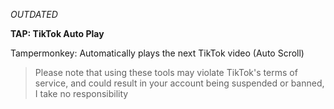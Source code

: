 *OUTDATED*

**TAP: TikTok Auto Play**

Tampermonkey: Automatically plays the next TikTok video (Auto Scroll)

> Please note that using these tools may violate TikTok's terms of service, and could result in your account being suspended or banned, I take no responsibility
